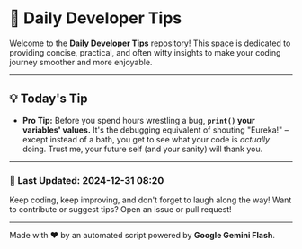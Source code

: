 
# 🌟 Daily Developer Tips

Welcome to the **Daily Developer Tips** repository! This space is dedicated to providing concise, practical, and often witty insights to make your coding journey smoother and more enjoyable.

---

## 💡 Today's Tip

- **Pro Tip:**  Before you spend hours wrestling a bug,  **`print()` your variables' values.**  It's the debugging equivalent of shouting "Eureka!" – except instead of a bath, you get to see what your code is *actually* doing.  Trust me, your future self (and your sanity) will thank you.

---

### 📅 Last Updated: 2024-12-31 08:20

Keep coding, keep improving, and don't forget to laugh along the way! Want to contribute or suggest tips? Open an issue or pull request!

---

Made with ❤️ by an automated script powered by **Google Gemini Flash**.

